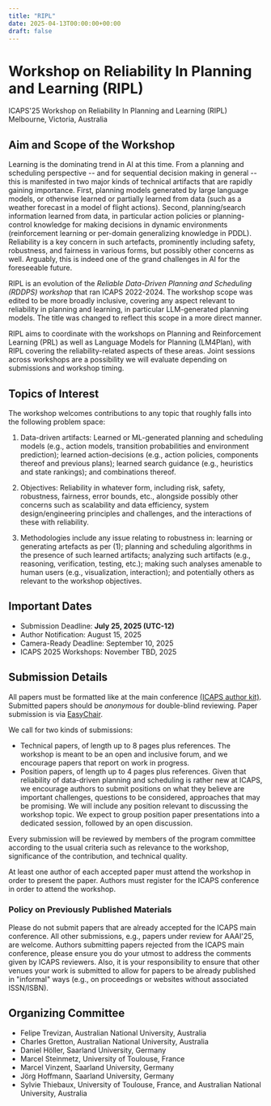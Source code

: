 ```yaml
---
title: "RIPL"
date: 2025-04-13T00:00:00+00:00
draft: false
---
```


# Workshop on Reliability In Planning and Learning (RIPL)

ICAPS'25 Workshop on Reliability In Planning and Learning (RIPL)
Melbourne, Victoria, Australia

## Aim and Scope of the Workshop

Learning is the dominating trend in AI at this time. From a planning and scheduling perspective -- and for sequential decision making in general -- this is manifested in two major kinds of technical artifacts that are rapidly gaining importance. First, planning models generated by large language models, or otherwise learned or partially learned from data (such as a weather forecast in a model of flight actions). Second, planning/search information learned from data, in particular action policies or planning-control knowledge for making decisions in dynamic environments (reinforcement learning or per-domain generalizing knowledge in PDDL). Reliability is a key concern in such artefacts, prominently including safety, robustness, and fairness in various forms, but possibly other concerns as well. Arguably, this is indeed one of the grand challenges in AI for the foreseeable future.

RIPL is an evolution of the *Reliable Data-Driven Planning and Scheduling (RDDPS) workshop* that ran ICAPS 2022-2024. The workshop scope was edited to be more broadly inclusive, covering any aspect relevant to reliability in planning and learning, in particular LLM-generated planning models. The title was changed to reflect this scope in a more direct manner.

RIPL aims to coordinate with the workshops on Planning and Reinforcement Learning (PRL) as well as Language Models for Planning (LM4Plan), with RIPL covering the reliability-related aspects of these areas. Joint sessions across workshops are a possibility we will evaluate depending on submissions and workshop timing.


## Topics of Interest

The workshop welcomes contributions to any topic that roughly falls into the following problem space:

1. Data-driven artifacts: Learned or ML-generated planning and scheduling models (e.g., action models, transition probabilities and environment prediction); learned action-decisions (e.g., action policies, components thereof and previous plans); learned search guidance (e.g., heuristics and state rankings); and combinations thereof.

2. Objectives: Reliability in whatever form, including risk, safety, robustness, fairness, error bounds, etc., alongside possibly other concerns such as scalability and data efficiency, system design/engineering principles and challenges, and the interactions of these with reliability.

3. Methodologies include any issue relating to robustness in: learning or generating artefacts as per (1); planning and scheduling algorithms in the presence of such learned artifacts; analyzing such artifacts (e.g., reasoning, verification, testing, etc.); making such analyses amenable to human users (e.g., visualization, interaction); and potentially others as relevant to the workshop objectives.


## Important Dates

 - Submission Deadline: **July 25, 2025 (UTC-12)**
 - Author Notification: August 15, 2025
 - Camera-Ready Deadline: September 10, 2025
 - ICAPS 2025 Workshops: November TBD, 2025



## Submission Details

All papers must be formatted like at the main conference [(ICAPS author kit)](https://icaps25.icaps-conference.org/files/icaps2025-author-kit.zip). Submitted papers should be *anonymous* for double-blind reviewing. Paper submission is via [EasyChair](https://easychair.org/conferences/?conf=ripl25).

We call for two kinds of submissions:

- Technical papers, of length up to 8 pages plus references. The workshop is meant to be an open and inclusive forum, and we encourage papers that report on work in progress.
- Position papers, of length up to 4 pages plus references. Given that reliability of data-driven planning and scheduling is rather new at ICAPS, we encourage authors to submit positions on what they believe are important challenges, questions to be considered, approaches that may be promising. We will include any position relevant to discussing the workshop topic. We expect to group position paper presentations into a dedicated session, followed by an open discussion.

Every submission will be reviewed by members of the program committee according to the usual criteria such as relevance to the workshop, significance of the contribution, and technical quality.

At least one author of each accepted paper must attend the workshop in order to present the paper. Authors must register for the ICAPS conference in order to attend the workshop.


### Policy on Previously Published Materials

Please do not submit papers that are already accepted for the ICAPS main conference. All other submissions, e.g., papers under review for AAAI'25, are welcome. Authors submitting papers rejected from the ICAPS main conference, please ensure you do your utmost to address the comments given by ICAPS reviewers. Also, it is your responsibility to ensure that other venues your work is submitted to allow for papers to be already published in "informal" ways (e.g., on proceedings or websites without associated ISSN/ISBN).


## Organizing Committee

- Felipe Trevizan, Australian National University, Australia
- Charles Gretton, Australian National University, Australia
- Daniel Höller, Saarland University, Germany
- Marcel Steinmetz, University of Toulouse, France
- Marcel Vinzent, Saarland University, Germany
- Jörg Hoffmann, Saarland University, Germany
- Sylvie Thiebaux, University of Toulouse, France, and Australian National University, Australia


